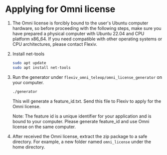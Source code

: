 # Applying for Omni license
1. The Omni license is forcibly bound to the user's Ubuntu computer hardware, so before proceeding with the following steps, make sure you have prepared a physical computer with Ubuntu 22.04 and CPU platform x86_64. If you need compatible with other operating systems or CPU architectures, please contact Flexiv.
2. Install net-tools
   ```bash
   sudo apt update
   sudo apt install net-tools
   ```
3. Run the generator under ``flexiv_omni_teleop/omni_license_generator`` on your computer.
   ```bash
   ./generator
   ```
   This will generate a feature_id.txt. Send this file to Flexiv to apply for the Omni license.

   Note: The feature id is a unique identifier for your application and is bound to your computer. Please generate feature_id and use Omni license on the same computer.
4. After received the Omni license, extract the zip package to a safe directory. For example, a new folder named ``omni_license`` under the home directory.